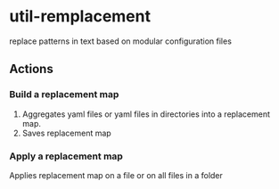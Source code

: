 # util-remplacement
replace patterns in text based on modular configuration files

## Actions

### Build a replacement map
1. Aggregates yaml files or yaml files in directories into a replacement map.
2. Saves replacement map

### Apply a replacement map
Applies replacement map on a file or on all files in a folder
